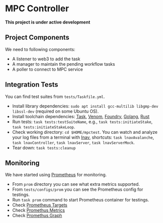 # MPC Controller
**This project is under active development**
## Project Components
We need to following components:
- A listener to web3 to add the task
- A manager to maintain the pending workflow tasks
- A poller to connect to MPC service
## Integration Tests
You can find test suites from `tests/Taskfile.yml`. 
- Install library dependencies: `sudo apt install gcc-multilib libgmp-dev libssl-dev`
  (required on some Ubuntu OS).
- Install toolchain dependencies:  [Task](https://github.com/go-task/task), [Venom](https://github.com/ovh/venom),  [Foundry](https://github.com/foundry-rs/foundry), [Golang](https://go.dev/), [Rust](https://www.rust-lang.org/)
- Run tests: `task tests:testSuiteName`, e.g., `task tests:initiateStake`, `task tests:initiateStakeLoop`.
- Check working directory: `cd $HOME/mpctest`. You can watch and analyze your log files from a terminal with [Inav](https://lnav.org/), shortcuts: `task lnavAvalanche`, `task lnavController`, `task lnavServer`, `task lnavServerMock`.
- Tear down: `task tests:cleanup`
## Monitoring
We have started using [Prometheus](https://prometheus.io/) for monitoring.
- From `prom` directory you can see what extra metrics supported.
- From `tests/configs/prom` you can see the Prometheus config for testings.
- Run `task prom` command to start Prometheus container for testings.
- Check [Prometheus Targets](http://localhost:9090/targets) 
- Check [Promethus Metrics](http://localhost:9090/metrics)
- Check [Promethus Graph](http://localhost:9090/graph) 